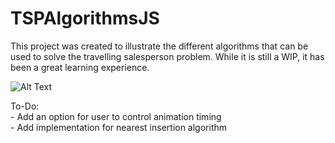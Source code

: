 # TSPAlgorithmsJS
This project was created to illustrate the different algorithms that can be used to solve the travelling salesperson problem. While it is still a WIP, it has been a great learning experience.

![Alt Text](https://gyazo.com/aa48d56b1b82805d2f112c2d7f7c1381.gif)


To-Do:  
    - Add an option for user to control animation timing  
    - Add implementation for nearest insertion algorithm  